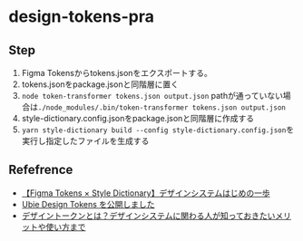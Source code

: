 # design-tokens-pra

## Step

1. Figma Tokensからtokens.jsonをエクスポートする。
2. tokens.jsonをpackage.jsonと同階層に置く
3. `node token-transformer tokens.json output.json`
    pathが通っていない場合は`./node_modules/.bin/token-transformer tokens.json output.json`
4. style-dictionary.config.jsonをpackage.jsonと同階層に作成する
5. `yarn style-dictionary build --config style-dictionary.config.json`を実行し指定したファイルを生成する

## Refefrence

- [【Figma Tokens × Style Dictionary】デザインシステムはじめの一歩](https://zenn.dev/kosukek/articles/c86b34b847a9f2)
- [Ubie Design Tokens を公開しました](https://zenn.dev/ubie/articles/7a6413af237eae)
- [デザイントークンとは？デザインシステムに関わる人が知っておきたいメリットや使い方まで](https://bagelee.com/design/basics-of-design-tokens/)
